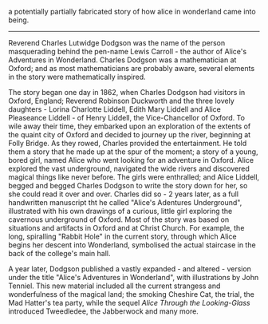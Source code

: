 a potentially partially fabricated story of how alice in wonderland came into being.

---

Reverend Charles Lutwidge Dodgson was the name of the person masquerading behind the pen-name Lewis Carroll - the author of Alice's Adventures in Wonderland. Charles Dodgson was a mathematician at Oxford; and as most mathematicians are probably aware, several elements in the story were mathematically inspired.

The story began one day in 1862, when Charles Dodgson had visitors in Oxford, England; Reverend Robinson Duckworth and the three lovely daughters - Lorina Charlotte Liddell, Edith Mary Liddell and Alice Pleaseance Liddell - of Henry Liddell, the Vice-Chancellor of Oxford. To wile away their time, they embarked upon an exploration of the extents of the quaint city of Oxford and decided to journey up the river, beginning at Folly Bridge. As they rowed, Charles provided the entertainment. He told them a story that he made up at the spur of the moment; a story of a young, bored girl, named Alice who went looking for an adventure in Oxford. Alice explored the vast underground, navigated the wide rivers and discovered magical things like never before. The girls were enthralled; and Alice Liddell, begged and begged Charles Dodgson to write the story down for her, so she could read it over and over. Charles did so - 2 years later, as a full handwritten manuscript tht he called "Alice's Adentures Underground", illustrated with his own drawings of a curious, little girl exploring the cavernous underground of Oxford. Most of the story was based on situations and artifacts in Oxford and at Christ Church. For example, the long, spiralling "Rabbit Hole" in the current story, through which Alice begins her descent into Wonderland, symbolised the actual staircase in the back of the college's main hall. 

A year later, Dodgson published a vastly expanded - and altered - version under the title "Alice's Adventures in Wonderland", with illustrations by John Tenniel. This new material included all the current strangess and wonderfulness of the magical land; the smoking Cheshire Cat, the trial, the Mad Hatter's tea party, while the sequel _Alice Through the Looking-Glass_ introduced Tweedledee, the Jabberwock and many more.
